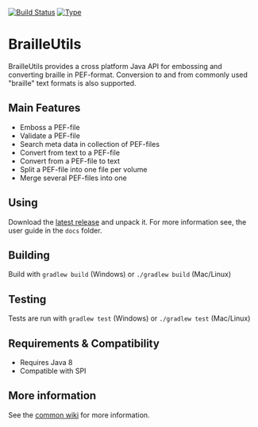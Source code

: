 [![Build Status](https://travis-ci.org/brailleapps/braille-utils-cli.svg?branch=master)](https://travis-ci.org/brailleapps/braille-utils-cli)
[![Type](https://img.shields.io/badge/type-application-blue.svg)](https://github.com/brailleapps/wiki/wiki/Badges)

# BrailleUtils #
BrailleUtils provides a cross platform Java API for embossing and converting braille in PEF-format. Conversion to and from commonly used "braille" text formats is also supported.

## Main Features ##
  * Emboss a PEF-file
  * Validate a PEF-file
  * Search meta data in collection of PEF-files
  * Convert from text to a PEF-file
  * Convert from a PEF-file to text
  * Split a PEF-file into one file per volume
  * Merge several PEF-files into one

## Using ##
Download the [latest release](https://github.com/brailleapps/braille-utils-cli/releases) and unpack it. For more information see, the user guide
in the `docs` folder.

## Building ##
Build with `gradlew build` (Windows) or `./gradlew build` (Mac/Linux)

## Testing ##
Tests are run with `gradlew test` (Windows) or `./gradlew test` (Mac/Linux)

## Requirements & Compatibility ##
* Requires Java 8
* Compatible with SPI

## More information ##
See the [common wiki](https://github.com/brailleapps/wiki/wiki) for more information.

